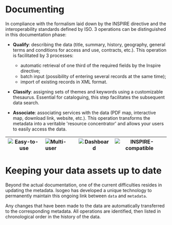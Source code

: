# Documenting

In compliance with the formalism laid down by the INSPIRE directive and the interoperability standards defined by ISO. 3 operations can be distinguished in this documentation phase: 

* **Qualify**: describing the data (title, summary, history, geography, general terms and conditions for access and use, contracts, etc.). This operation is facilitated by 3 processes:
    - automatic retrieval of one third of the required fields by the Inspire directive;
    - batch input (possibility of entering several records at the same time);
    - import of existing records in XML format.

* **Classify**: assigning sets of themes and keywords using a customizable thesaurus. Essential for cataloguing, this step facilitates the subsequent data search.

* **Associate**: associating services with the data (PDF map, interactive map, download link, website, etc.). This operation transforms the metadata into a veritable 'resource concentrator' and allows your users to easily access the data.

| ![Easy-to-use](/en/images/icone_simple_bleu_140px.png "User-friendly and easy-to-use") | ![Multi-user](/en/images/icone_multiuser_bleu_140px.png "Multi-account management") | ![Dashboard](/en/images/icone_tdb_bleu_140px.png "Dashboard") | ![INSPIRE-compatible](/en/images/icone_inspire_bleu_140px.png "Interoperability with standards") |
| :--: | :-- | :--: | :--: |

# Keeping your data assets up to date

Beyond the actual documentation, one of the current difficulties resides in updating the metadata. Isogeo has developed a unique technology to permanently maintain this ongoing link between `data` and `metadata`.

Any changes that have been made to the data are automatically transferred to the corresponding metadata. All operations are identified, then listed in chronological order in the history of the data.

